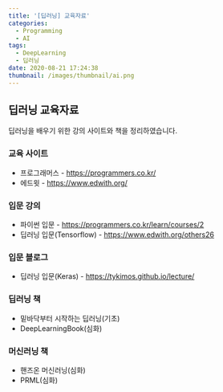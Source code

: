 ```yaml
---
title: '[딥러닝] 교육자료'
categories:
  - Programming
  - AI
tags:
  - DeepLearning
  - 딥러닝
date: 2020-08-21 17:24:38
thumbnail: /images/thumbnail/ai.png
---
```


## 딥러닝 교육자료

딥러닝을 배우기 위한 강의 사이트와 책을 정리하였습니다.

### 교육 사이트

- 프로그래머스 - https://programmers.co.kr/
- 에드윗 - https://www.edwith.org/

### 입문 강의

- 파이썬 입문 - https://programmers.co.kr/learn/courses/2
- 딥러닝 입문(Tensorflow) - https://www.edwith.org/others26

### 입문 블로그

- 딥러닝 입문(Keras) - https://tykimos.github.io/lecture/

### 딥러닝 책

- 밑바닥부터 시작하는 딥러닝(기초)
- DeepLearningBook(심화)

### 머신러닝 책

- 핸즈온 머신러닝(심화)
- PRML(심화)
